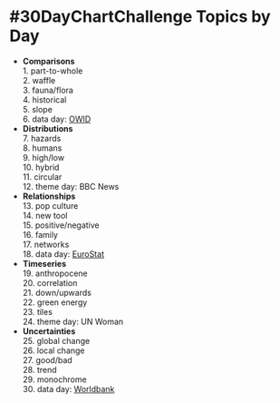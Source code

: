 # #30DayChartChallenge Topics by Day

* **Comparisons**\
  1\. part-to-whole\
  2. waffle\
  3. fauna/flora\
  4. historical\
  5. slope\
  6. data day: [OWID](https://ourworldindata.org/)
* **Distributions**\
  7. hazards\
  8. humans\
  9. high/low\
  10. hybrid\
  11. circular\
  12. theme day: BBC News
* **Relationships**\
  13. pop culture\
  14. new tool\
  15. positive/negative\
  16. family\
  17. networks\
  18. data day: [EuroStat](https://t.co/Ql8DIMRnAH)
* **Timeseries**\
  19. anthropocene\
  20. correlation\
  21. down/upwards\
  22. green energy\
  23. tiles\
  24. theme day: UN Woman
* **Uncertainties**\
  25. global change\
  26. local change\
  27. good/bad\
  28. trend\
  29. monochrome\
  30. data day: [Worldbank](https://t.co/ml9rIhQk3I)

